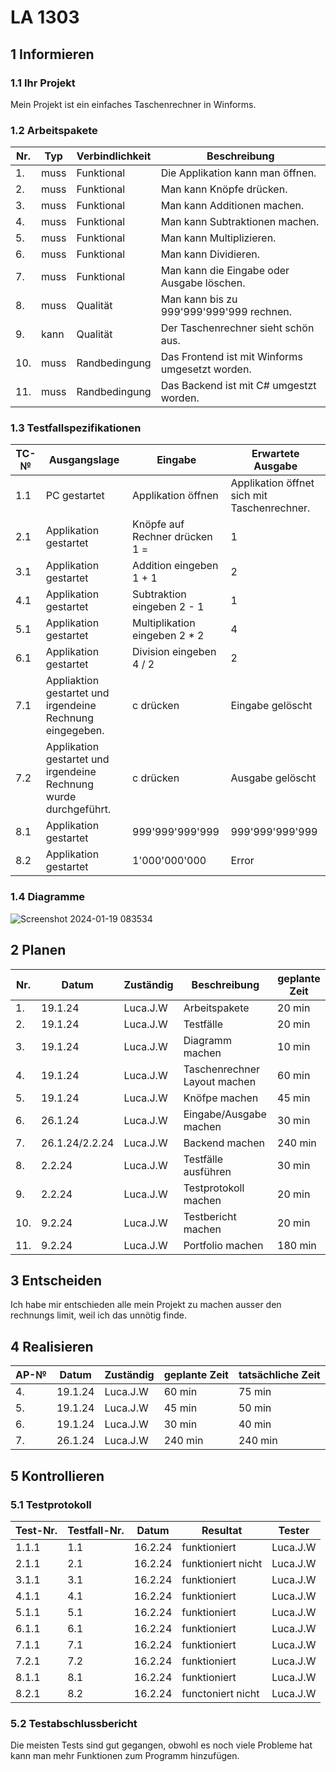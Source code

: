 # LA 1303

## 1 Informieren

### 1.1 Ihr Projekt

Mein Projekt ist ein einfaches Taschenrechner in Winforms.

### 1.2 Arbeitspakete

| Nr. | Typ | Verbindlichkeit | Beschreibung |
| --- |---- | ----- | --------- |
| 1.| muss | Funktional | Die Applikation kann man öffnen. |
| 2.| muss | Funktional | Man kann Knöpfe drücken. |
| 3.| muss | Funktional | Man kann Additionen machen. |
| 4.| muss | Funktional | Man kann Subtraktionen machen. |
| 5.| muss | Funktional | Man kann Multiplizieren. |
| 6.| muss | Funktional | Man kann Dividieren. |
| 7.| muss | Funktional | Man kann die Eingabe oder Ausgabe löschen.|
| 8.| muss | Qualität | Man kann bis zu 999'999'999'999 rechnen. |
| 9.| kann | Qualität | Der Taschenrechner sieht schön aus. |
| 10.| muss | Randbedingung | Das Frontend ist mit Winforms umgesetzt worden. |
| 11.| muss | Randbedingung | Das Backend ist mit C# umgestzt worden. |

### 1.3 Testfallspezifikationen

| TC-№ | Ausgangslage | Eingabe | Erwartete Ausgabe |
| ---- | ------------ | ------- | ----------------- |
| 1.1  | PC gestartet | Applikation öffnen | Applikation öffnet sich mit Taschenrechner. |
| 2.1  | Applikation gestartet | Knöpfe auf Rechner drücken 1 = | 1 |
| 3.1  | Applikation gestartet | Addition eingeben 1 + 1 | 2 |
| 4.1  | Applikation gestartet | Subtraktion eingeben 2 - 1 | 1 |
| 5.1  | Applikation gestartet | Multiplikation eingeben 2 * 2 | 4 |
| 6.1  | Applikation gestartet | Division eingeben 4 / 2 | 2 |
| 7.1  | Appliaktion gestartet und irgendeine Rechnung eingegeben. | c drücken | Eingabe gelöscht |
| 7.2  | Applikation gestartet und irgendeine Rechnung wurde durchgeführt. | c drücken | Ausgabe gelöscht |
| 8.1  | Applikation gestartet | 999'999'999'999 | 999'999'999'999 |
| 8.2  | Applikation gestartet | 1'000'000'000 | Error |

### 1.4 Diagramme


![Screenshot 2024-01-19 083534](https://github.com/Plasticgun21/LA1303-Taschenrechner/assets/110892742/bb0f0f2c-15a5-423e-9f1f-afd09c82da51)



## 2 Planen

| Nr. | Datum | Zuständig | Beschreibung | geplante Zeit |
| ---- | ----- | --------- | ------------ | ------------- |
| 1. | 19.1.24 | Luca.J.W | Arbeitspakete | 20 min |
| 2. | 19.1.24 | Luca.J.W | Testfälle | 20 min |
| 3. | 19.1.24 | Luca.J.W | Diagramm machen | 10 min |
| 4. | 19.1.24 | Luca.J.W | Taschenrechner Layout machen | 60 min |
| 5. | 19.1.24 | Luca.J.W | Knöfpe machen | 45 min |
| 6. | 26.1.24 | Luca.J.W | Eingabe/Ausgabe machen | 30 min |
| 7. | 26.1.24/2.2.24 | Luca.J.W | Backend machen | 240 min |
| 8. | 2.2.24 | Luca.J.W | Testfälle ausführen | 30 min |
| 9. | 2.2.24 | Luca.J.W | Testprotokoll machen | 20 min |
| 10. | 9.2.24 | Luca.J.W | Testbericht machen | 20 min |
| 11. | 9.2.24 | Luca.J.W | Portfolio machen | 180 min |

## 3 Entscheiden

Ich habe mir entschieden alle mein Projekt zu machen ausser den rechnungs limit, weil ich das unnötig finde.

## 4 Realisieren

| AP-№ | Datum | Zuständig | geplante Zeit | tatsächliche Zeit |
| ---- | ----- | --------- | ------------- | ----------------- |
| 4.   |19.1.24| Luca.J.W  |       60 min  |          75 min   |
| 5.   |19.1.24| Luca.J.W  |       45 min  |          50 min   |
| 6.   |19.1.24| Luca.J.W  |       30 min  |          40 min   |
| 7.   |26.1.24| Luca.J.W  |       240 min  |          240 min   |




## 5 Kontrollieren

### 5.1 Testprotokoll

| Test-Nr. |Testfall-Nr.| Datum | Resultat | Tester |
| ---- |---- | ----- | -------- | ------ |
| 1.1.1 |1.1|16.2.24 |funktioniert|Luca.J.W|
| 2.1.1 |2.1|16.2.24 |funktioniert nicht|Luca.J.W|
| 3.1.1 |3.1|16.2.24 |funktioniert|Luca.J.W|
| 4.1.1 |4.1|16.2.24 |funktioniert|Luca.J.W|
| 5.1.1 |5.1|16.2.24 |funktioniert|Luca.J.W|
| 6.1.1 |6.1|16.2.24 |funktioniert|Luca.J.W|
| 7.1.1 |7.1|16.2.24 |funktioniert|Luca.J.W|
| 7.2.1 |7.2|16.2.24 |funktioniert|Luca.J.W|
| 8.1.1 |8.1|16.2.24 |funktioniert|Luca.J.W|
| 8.2.1 |8.2|16.2.24 |functoniert nicht|Luca.J.W|

### 5.2 Testabschlussbericht

Die meisten Tests sind gut gegangen, obwohl es noch viele Probleme hat kann man mehr Funktionen zum Programm hinzufügen.


